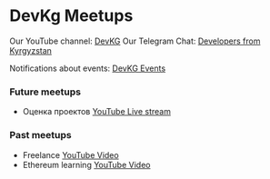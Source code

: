 # DevKg Meetups

Our YouTube channel: [DevKG](https://www.youtube.com/channel/UCagEjp1FmxY9gsVxi6_d4SQ)
Our Telegram Chat: [Developers from Kyrgyzstan](https://telegram.me/devkg)

Notifications about events: [DevKG Events](https://telegram.me/geekevents)

### Future meetups

- Оценка проектов [YouTube Live stream](https://www.youtube.com/watch?v=_t40GjXBGHw)

### Past meetups

- Freelance [YouTube Video](https://www.youtube.com/watch?v=RKwKmFj76nk)
- Ethereum learning [YouTube Video](https://www.youtube.com/watch?v=qvzxRh963tc)


